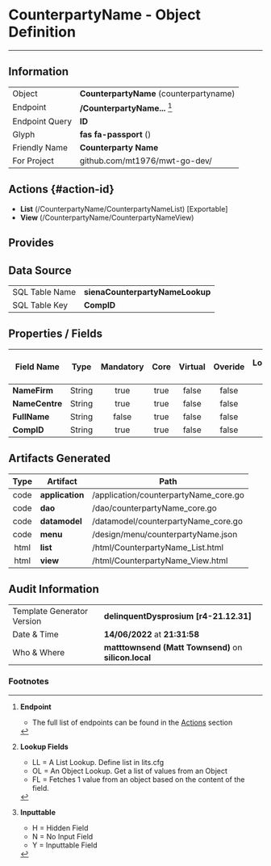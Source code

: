 # **CounterpartyName** - Object Definition
---
##  Information
|   |   |
|---|---|
|Object         |**CounterpartyName** (counterpartyname) |
|Endpoint 	    |**/CounterpartyName...** [^1]|
|Endpoint Query |**ID**|
Glyph|**fas fa-passport** ()
Friendly Name|**Counterparty Name**|
|For Project    |github.com/mt1976/mwt-go-dev/|

##  Actions {#action-id}
* **List** (/CounterpartyName/CounterpartyNameList) [Exportable]
* **View** (/CounterpartyName/CounterpartyNameView)











##  Provides







##  Data Source 
|   |   |
|---|---|
SQL Table Name       | **sienaCounterpartyNameLookup**
SQL Table Key | **CompID**



##  Properties / Fields
| Field Name| Type | Mandatory | Core | Virtual | Overide | Lookup [^2]| Lookup Object      | Lookup Field Source         | Lookup Return Value                | Inputable [^3]|DB Column|Default Value| No Change | Callout | Internal |
| -- | --  | :--: | :--: | :--: |:--: |:--: |:--: |-- |-- |:--: |-- | --| :--: | :--: | :--: |
|**NameFirm**|String|true|true|false|false|||||Y|NameFirm||false|false|false|
|**NameCentre**|String|true|true|false|false|||||Y|NameCentre||false|false|false|
|**FullName**|String|false|true|false|false|||||Y|FullName||false|false|false|
|**CompID**|String|true|true|false|false|||||Y|CompID||false|false|false|


##  Artifacts Generated
| Type | Artifact | Path|
| :--: | -- | -- |
| code | **application** | /application/counterpartyName_core.go |
| code | **dao** | /dao/counterpartyName_core.go |
| code | **datamodel** | /datamodel/counterpartyName_core.go |
| code | **menu** | /design/menu/counterpartyName.json |
| html | **list** | /html/CounterpartyName_List.html |
| html | **view** | /html/CounterpartyName_View.html |


## Audit Information
|   |   |
|---|---|
Template Generator Version   | **delinquentDysprosium [r4-21.12.31]**
Date & Time		     | **14/06/2022** at **21:31:58**
Who & Where		     | **matttownsend (Matt Townsend)** on **silicon.local**

### Footnotes
[^1]: **Endpoint**
    * The full list of endpoints can be found in the [Actions](#action-id) section
[^2]: **Lookup Fields**
    * LL = A List Lookup. Define list in lits.cfg
    * OL = An Object Lookup. Get a list of values from an Object
    * FL = Fetches 1 value from an object based on the content of the field. 
[^3]: **Inputtable**   
    * H = Hidden Field
    * N = No Input Field
    * Y = Inputtable Field